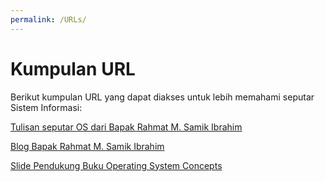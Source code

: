 ```yaml
---
permalink: /URLs/
---
```


# Kumpulan URL

Berikut kumpulan URL yang dapat diakses untuk lebih memahami seputar Sistem Informasi:

[Tulisan seputar OS dari Bapak Rahmat M. Samik Ibrahim](https://os.vlsm.org/)

[Blog Bapak Rahmat M. Samik Ibrahim](http://rahmatm.samik-ibrahim.vlsm.org/)

[Slide Pendukung Buku Operating System Concepts](https://www.os-book.com/OS10/slide-dir/)

